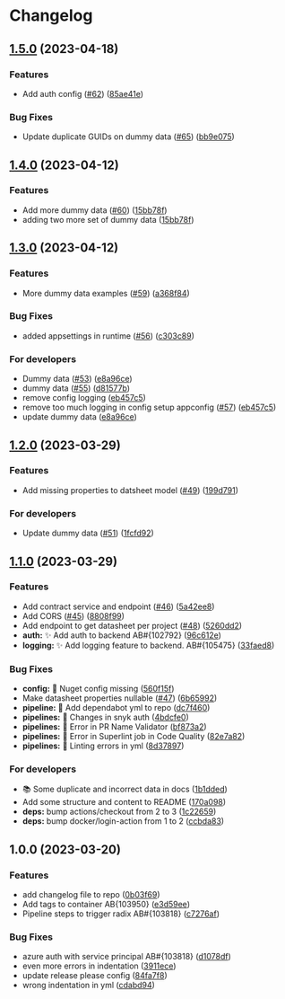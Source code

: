 # Changelog

## [1.5.0](https://github.com/equinor/spinedatasheetapi/compare/v1.4.0...v1.5.0) (2023-04-18)


### Features

* Add auth config ([#62](https://github.com/equinor/spinedatasheetapi/issues/62)) ([85ae41e](https://github.com/equinor/spinedatasheetapi/commit/85ae41e24748ebcb8d53563a6731003ab9d798dc))


### Bug Fixes

* Update duplicate GUIDs on dummy data ([#65](https://github.com/equinor/spinedatasheetapi/issues/65)) ([bb9e075](https://github.com/equinor/spinedatasheetapi/commit/bb9e0759e283786a82c1760809ca395096985493))

## [1.4.0](https://github.com/equinor/spinedatasheetapi/compare/v1.3.0...v1.4.0) (2023-04-12)


### Features

* Add more dummy data ([#60](https://github.com/equinor/spinedatasheetapi/issues/60)) ([15bb78f](https://github.com/equinor/spinedatasheetapi/commit/15bb78fd91594faec70ab7cad4ee473e87d6e0f1))
* adding two more set of dummy data ([15bb78f](https://github.com/equinor/spinedatasheetapi/commit/15bb78fd91594faec70ab7cad4ee473e87d6e0f1))

## [1.3.0](https://github.com/equinor/spinedatasheetapi/compare/v1.2.0...v1.3.0) (2023-04-12)


### Features

* More dummy data examples ([#59](https://github.com/equinor/spinedatasheetapi/issues/59)) ([a368f84](https://github.com/equinor/spinedatasheetapi/commit/a368f84965c824144df93a4aa9b403ce46b62089))


### Bug Fixes

* added appsettings in runtime ([#56](https://github.com/equinor/spinedatasheetapi/issues/56)) ([c303c89](https://github.com/equinor/spinedatasheetapi/commit/c303c896cf85848d9c7b2676d4d2b8376e46a5c1))


### For developers

* Dummy data ([#53](https://github.com/equinor/spinedatasheetapi/issues/53)) ([e8a96ce](https://github.com/equinor/spinedatasheetapi/commit/e8a96ce7c4f153277ae44896bec9a59438da2205))
* dummy data ([#55](https://github.com/equinor/spinedatasheetapi/issues/55)) ([d81577b](https://github.com/equinor/spinedatasheetapi/commit/d81577b387237197e16ed8e48cdbcfaa23e8e9f0))
* remove config logging ([eb457c5](https://github.com/equinor/spinedatasheetapi/commit/eb457c52e67948446c75ead006f72f3a3a128e2b))
* remove too much logging in config setup appconfig ([#57](https://github.com/equinor/spinedatasheetapi/issues/57)) ([eb457c5](https://github.com/equinor/spinedatasheetapi/commit/eb457c52e67948446c75ead006f72f3a3a128e2b))
* update dummy data ([e8a96ce](https://github.com/equinor/spinedatasheetapi/commit/e8a96ce7c4f153277ae44896bec9a59438da2205))

## [1.2.0](https://github.com/equinor/spinedatasheetapi/compare/v1.1.0...v1.2.0) (2023-03-29)


### Features

* Add missing properties to datsheet model ([#49](https://github.com/equinor/spinedatasheetapi/issues/49)) ([199d791](https://github.com/equinor/spinedatasheetapi/commit/199d7914914cd79751ab85784062a375f9c15ec7))


### For developers

* Update dummy data ([#51](https://github.com/equinor/spinedatasheetapi/issues/51)) ([1fcfd92](https://github.com/equinor/spinedatasheetapi/commit/1fcfd927fdf6876f56dfeefabc64e7c7ae0e917a))

## [1.1.0](https://github.com/equinor/spinedatasheetapi/compare/v1.0.0...v1.1.0) (2023-03-29)


### Features

* Add contract service and endpoint ([#46](https://github.com/equinor/spinedatasheetapi/issues/46)) ([5a42ee8](https://github.com/equinor/spinedatasheetapi/commit/5a42ee8cc6ac64e2b01b3f604547ea35a21b966a))
* Add CORS ([#45](https://github.com/equinor/spinedatasheetapi/issues/45)) ([8808f99](https://github.com/equinor/spinedatasheetapi/commit/8808f99e5bd1c65ea03e2dd632cff8cd7e123e0a))
* Add endpoint to get datasheet per project ([#48](https://github.com/equinor/spinedatasheetapi/issues/48)) ([5260dd2](https://github.com/equinor/spinedatasheetapi/commit/5260dd22fad69087750b53baf670542bc1e72946))
* **auth:** ✨ Add auth to backend AB#{102792} ([96c612e](https://github.com/equinor/spinedatasheetapi/commit/96c612e02dd867fc564516ad9a3185295309f816))
* **logging:** ✨ Add logging feature to backend. AB#{105475} ([33faed8](https://github.com/equinor/spinedatasheetapi/commit/33faed891b5ca997253feff1a075d4fec55fff6b))


### Bug Fixes

* **config:** 🐛 Nuget config missing ([560f15f](https://github.com/equinor/spinedatasheetapi/commit/560f15fc31d6c2b2bae28e4b0a1f562ab19ba4bf))
* Make datasheet properties nullable ([#47](https://github.com/equinor/spinedatasheetapi/issues/47)) ([6b65992](https://github.com/equinor/spinedatasheetapi/commit/6b659926e8db60abf3f25f80c8f33c5287d6ed3e))
* **pipeline:** 🐛 Add dependabot yml to repo ([dc7f460](https://github.com/equinor/spinedatasheetapi/commit/dc7f460ef65c87e980b8873524c2ed04661829c5))
* **pipelines:** 🐛 Changes in snyk auth ([4bdcfe0](https://github.com/equinor/spinedatasheetapi/commit/4bdcfe0251c32d20db0634b172ace346b971d1c4))
* **pipelines:** 🐛 Error in PR Name Validator ([bf873a2](https://github.com/equinor/spinedatasheetapi/commit/bf873a252836f6996fe16a89826c726ee7ff52ce))
* **pipelines:** 🐛 Error in Superlint job in Code Quality ([82e7a82](https://github.com/equinor/spinedatasheetapi/commit/82e7a82b763a0f566e8f5206746307117a24051a))
* **pipelines:** 🐛 Linting errors in yml ([8d37897](https://github.com/equinor/spinedatasheetapi/commit/8d3789738faa7748906647d7c19c98557e775a8a))


### For developers

* 📚 Some duplicate and incorrect data in docs ([1b1dded](https://github.com/equinor/spinedatasheetapi/commit/1b1dded589ffb260c9f8cadf3447b3f436400ab4))
* Add some structure and content to README ([170a098](https://github.com/equinor/spinedatasheetapi/commit/170a0983740f41c5bab711cb859b2dadde783dbb))
* **deps:** bump actions/checkout from 2 to 3 ([1c22659](https://github.com/equinor/spinedatasheetapi/commit/1c22659cd2e3bfd911dad06bce6607399d45fc74))
* **deps:** bump docker/login-action from 1 to 2 ([ccbda83](https://github.com/equinor/spinedatasheetapi/commit/ccbda8363888a67c3aa70c351294eda27bb2856a))

## 1.0.0 (2023-03-20)


### Features

* add changelog file to repo ([0b03f69](https://github.com/equinor/spinedatasheetapi/commit/0b03f698f92bffe32221f6bf97f56b1413a0a209))
* Add tags to container AB{103950} ([e3d59ee](https://github.com/equinor/spinedatasheetapi/commit/e3d59ee75ec1a44680cc7ba88a1512e428fdd8dc))
* Pipeline steps to trigger radix AB#{103818} ([c7276af](https://github.com/equinor/spinedatasheetapi/commit/c7276af91a6733c7ad8572a7d8ef910d766cbb76))


### Bug Fixes

* azure auth with service principal AB#{103818} ([d1078df](https://github.com/equinor/spinedatasheetapi/commit/d1078dfff3e792a8373c9e44324c478ef13be31d))
* even more errors in indentation ([3911ece](https://github.com/equinor/spinedatasheetapi/commit/3911ece2f6f3acac0d829cb6ec93056b67117486))
* update release please config ([84fa7f8](https://github.com/equinor/spinedatasheetapi/commit/84fa7f83d18f80a1ab0433fd593627c07e6be9f2))
* wrong indentation in yml ([cdabd94](https://github.com/equinor/spinedatasheetapi/commit/cdabd946975f8df8b4ce255ceb908cd4fe2eda52))
